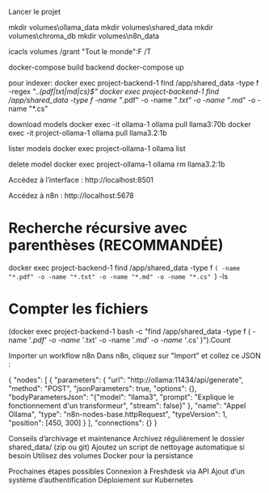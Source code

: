 Lancer le projet

mkdir volumes\ollama_data
mkdir volumes\shared_data
mkdir volumes\chroma_db
mkdir volumes\n8n_data

icacls volumes /grant "Tout le monde":F /T


docker-compose build backend
docker-compose up

pour indexer:
docker exec project-backend-1 find /app/shared_data -type f -regex ".*\.\(pdf\|txt\|md\|cs\)$"
docker exec project-backend-1 find /app/shared_data -type f -name "*.pdf" -o -name "*.txt" -o -name "*.md" -o -name "*.cs"

download models
docker exec -it ollama-1 ollama pull llama3:70b
docker exec -it project-ollama-1 ollama pull llama3.2:1b

lister models
docker exec project-ollama-1 ollama list

delete model
docker exec project-ollama-1 ollama rm llama3.2:1b


Accédez à l’interface : http://localhost:8501

Accédez à n8n : http://localhost:5678


# Recherche récursive avec parenthèses (RECOMMANDÉE)
docker exec project-backend-1 find /app/shared_data -type f `( -name "*.pdf" -o -name "*.txt" -o -name "*.md" -o -name "*.cs" `) -ls

# Compter les fichiers
(docker exec project-backend-1 bash -c "find /app/shared_data -type f \( -name '*.pdf' -o -name '*.txt' -o -name '*.md' -o -name '*.cs' \)").Count


 Importer un workflow n8n
Dans n8n, cliquez sur "Import" et collez ce JSON :

{
  "nodes": [
    {
      "parameters": {
        "url": "http://ollama:11434/api/generate",
        "method": "POST",
        "jsonParameters": true,
        "options": {},
        "bodyParametersJson": "{\"model\": \"llama3\", \"prompt\": \"Explique le fonctionnement d'un transformeur\", \"stream\": false}"
      },
      "name": "Appel Ollama",
      "type": "n8n-nodes-base.httpRequest",
      "typeVersion": 1,
      "position": [450, 300]
    }
  ],
  "connections": {}
}



Conseils d’archivage et maintenance
Archivez régulièrement le dossier shared_data/ (zip ou git)
Ajoutez un script de nettoyage automatique si besoin
Utilisez des volumes Docker pour la persistance



Prochaines étapes possibles
Connexion à Freshdesk via API
Ajout d’un système d’authentification
Déploiement sur Kubernetes





